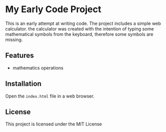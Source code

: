 # My Early Code Project

This is an early attempt at writing code. The project includes a simple web calculator. 
the calculator was created with the intention of typing some mathematical symbols from the keyboard, therefore some symbols are missing.

## Features
- mathematics operations
  
## Installation
Open the `index.html` file in a web browser.

## License
This project is licensed under the MIT License
